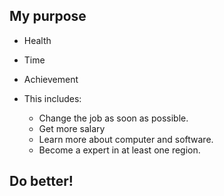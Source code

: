 ## My purpose

* Health
* Time
* Achievement

* This includes:
  
    * Change the job as soon as possible.
    * Get more salary
    * Learn more about computer and software.
    * Become a expert in at least one region.
    
## Do better!
